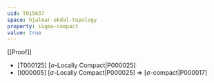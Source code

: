 ```yaml
---
uid: T015637
space: hjalmar-ekdal-topology
property: sigma-compact
value: true
---
```

[[Proof]]

* [T000125] [$\sigma$-Locally Compact|P000025]
* [I000005] [$\sigma$-Locally Compact|P000025] => [$\sigma$-compact|P000017]

